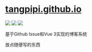 # [tangpipi.github.io](https://www.tangrr.top/)

![](https://img.shields.io/github/license/tangpipi/tangpipi.github.io?style=flat-square)
![](https://img.shields.io/github/languages/code-size/tangpipi/tangpipi.github.io?style=flat-square)
![](https://img.shields.io/github/issues-raw/tangpipi/tangpipi.github.io?label=article?style=flat-square)

基于Github Issue和Vue 3实现的博客系统

放点随便写的东西

